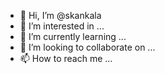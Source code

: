 - 👋 Hi, I’m @skankala
- 👀 I’m interested in ...
- 🌱 I’m currently learning ...
- 💞️ I’m looking to collaborate on ...
- 📫 How to reach me ...

<!---
skankala/skankala is a ✨ special ✨ repository because its `README.md` (this file) appears on your GitHub profile.
You can click the Preview link to take a look at your changes.
--->
